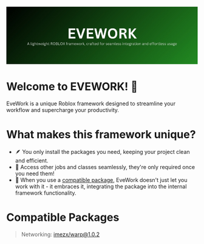 ![Banner](https://github.com/CoIorEvent8/CoIorEvent8/blob/main/evework2.jpg)

# Welcome to EVEWORK! 🍃
EveWork is a unique Roblox framework designed to streamline your workflow and supercharge your productivity.


# What makes this framework unique?
- 🪶 You only install the packages you need, keeping your project clean and efficient.
- 🙊 Access other jobs and classes seamlessly, they're only required once you need them!
- 🧩 When you use a [compatible package](#compatible-packages), EveWork doesn't just let you work with it - it embraces it, integrating the package into the internal framework functionality.

# Compatible Packages
> Networking:
> [imezx/warp@1.0.2](https://github.com/imezx/Warp)
